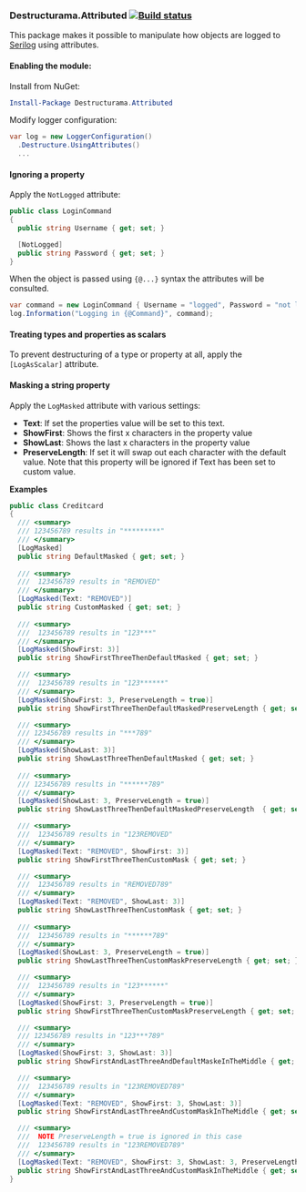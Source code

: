 ### Destructurama.Attributed [![Build status](https://ci.appveyor.com/api/projects/status/1tutmofqjb9wq627?svg=true)](https://ci.appveyor.com/project/Destructurama/attributed)

This package makes it possible to manipulate how objects are logged to [Serilog](http://serilog.net) using attributes.

#### Enabling the module:

Install from NuGet:

```powershell
Install-Package Destructurama.Attributed
```

Modify logger configuration:

```csharp
var log = new LoggerConfiguration()
  .Destructure.UsingAttributes()
  ...
```

#### Ignoring a property

Apply the `NotLogged` attribute:

```csharp
public class LoginCommand
{
  public string Username { get; set; }

  [NotLogged]
  public string Password { get; set; }
}
```

When the object is passed using `{@...}` syntax the attributes will be consulted.

```csharp
var command = new LoginCommand { Username = "logged", Password = "not logged" };
log.Information("Logging in {@Command}", command);
```

#### Treating types and properties as scalars

To prevent destructuring of a type or property at all, apply the `[LogAsScalar]` attribute.

#### Masking a string property

Apply the `LogMasked` attribute with various settings:

 - **Text**: If set the properties value will be set to this text.
 - **ShowFirst**: Shows the first x characters in the property value 
 - **ShowLast**: Shows the last x characters in the property value 
 - **PreserveLength**: If set it will swap out each character with the default value. Note that this property will be ignored if Text has been set to custom value.

 **Examples**

```csharp
public class Creditcard
{
  /// <summary>
  /// 123456789 results in "*********"
  /// </summary>
  [LogMasked]
  public string DefaultMasked { get; set; }
  
  /// <summary>
  ///  123456789 results in "REMOVED"
  /// </summary>
  [LogMasked(Text: "REMOVED")]
  public string CustomMasked { get; set; }
  
  /// <summary>
  ///  123456789 results in "123***"
  /// </summary>
  [LogMasked(ShowFirst: 3)]
  public string ShowFirstThreeThenDefaultMasked { get; set; }

  /// <summary>
  ///  123456789 results in "123******"
  /// </summary>
  [LogMasked(ShowFirst: 3, PreserveLength = true)]
  public string ShowFirstThreeThenDefaultMaskedPreserveLength { get; set; }

  /// <summary>
  /// 123456789 results in "***789"
  /// </summary>
  [LogMasked(ShowLast: 3)]
  public string ShowLastThreeThenDefaultMasked { get; set; }
  
  /// <summary>
  /// 123456789 results in "******789"
  /// </summary>
  [LogMasked(ShowLast: 3, PreserveLength = true)]
  public string ShowLastThreeThenDefaultMaskedPreserveLength  { get; set; }

  /// <summary>
  ///  123456789 results in "123REMOVED"
  /// </summary>
  [LogMasked(Text: "REMOVED", ShowFirst: 3)]
  public string ShowFirstThreeThenCustomMask { get; set; }

  /// <summary>
  ///  123456789 results in "REMOVED789"
  /// </summary>
  [LogMasked(Text: "REMOVED", ShowLast: 3)]
  public string ShowLastThreeThenCustomMask { get; set; }
  
  /// <summary>
  ///  123456789 results in "******789"
  /// </summary>
  [LogMasked(ShowLast: 3, PreserveLength = true)]
  public string ShowLastThreeThenCustomMaskPreserveLength { get; set; }

  /// <summary>
  ///  123456789 results in "123******"
  /// </summary>
  [LogMasked(ShowFirst: 3, PreserveLength = true)]
  public string ShowFirstThreeThenCustomMaskPreserveLength { get; set; }

  /// <summary>
  /// 123456789 results in "123***789"
  /// </summary>
  [LogMasked(ShowFirst: 3, ShowLast: 3)]
  public string ShowFirstAndLastThreeAndDefaultMaskeInTheMiddle { get; set; }

  /// <summary>
  ///  123456789 results in "123REMOVED789"
  /// </summary>
  [LogMasked(Text: "REMOVED", ShowFirst: 3, ShowLast: 3)]
  public string ShowFirstAndLastThreeAndCustomMaskInTheMiddle { get; set; }

  /// <summary>
  ///  NOTE PreserveLength = true is ignored in this case
  ///  123456789 results in "123REMOVED789"
  /// </summary>
  [LogMasked(Text: "REMOVED", ShowFirst: 3, ShowLast: 3, PreserveLength = true)]
  public string ShowFirstAndLastThreeAndCustomMaskInTheMiddle { get; set; }
}
```



